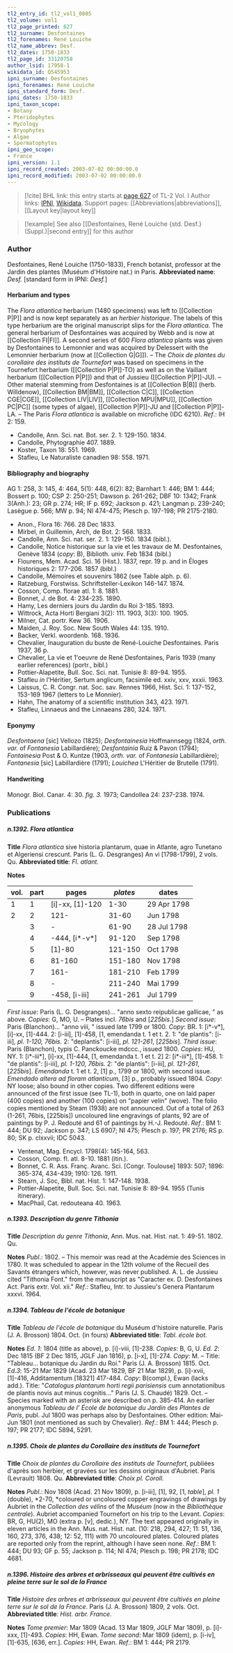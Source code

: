 ```yaml
---
tl2_entry_id: tl2_vol1_0805
tl2_volume: vol1
tl2_page_printed: 627
tl2_surname: Desfontaines
tl2_forenames: René Louiche
tl2_name_abbrev: Desf.
tl2_dates: 1750-1833
tl2_page_id: 33120758
author_lsid: 17958-1
wikidata_id: Q545953
ipni_surname: Desfontaines
ipni_forenames: René Louiche
ipni_standard_form: Desf.
ipni_dates: 1750-1833
ipni_taxon_scope: 
- Botany
- Pteridophytes
- Mycology
- Bryophytes
- Algae
- Spermatophytes
ipni_geo_scope: 
- France
ipni_version: 1.1
ipni_record_created: 2003-07-02 00:00:00.0
ipni_record_modified: 2003-07-02 00:00:00.0
---
```


> [!cite] BHL link: this entry starts at [page 627](https://www.biodiversitylibrary.org/page/33120758) of TL-2 Vol. I
> Author links: [IPNI](https://www.ipni.org/a/17958-1), [Wikidata](https://www.wikidata.org/wiki/Q545953). Support pages: [[Abbreviations|abbreviations]], [[Layout key|layout key]]

> [!example] See also [[Desfontaines, René Louiche {std. Desf.} (Suppl.)|second entry]] for this author

### Author

Desfontaines, René Louiche (1750-1833), French botanist, professor at the Jardin des plantes (Muséum d'Histoire nat.) in Paris. 
**Abbreviated name**: *Desf.* \[standard form in IPNI: *Desf.*\]

#### Herbarium and types

The *Flora atlantica* herbarium (1480 specimens) was left to [[Collection P|P]] and is now kept separately as an *herbier historique*. The labels of this type herbarium are the original manuscript slips for the *Flora atlantica*. The general herbarium of Desfontaines was acquired by Webb and is now at [[Collection FI|FI]]. A second series of 600 *Flora atlantica* plants was given by Desfontaines to Lemonnier and was acquired by Delessert with the Lemonnier herbarium (now at [[Collection G|G]]). – The *Choix de plantes du corollaire des instituts de Tournefort* was based on specimens in the Tournefort herbarium ([[Collection P|P]]-TO) as well as on the Vaillant herbarium ([[Collection P|P]]) and that of Jussieu ([[Collection P|P]]-JU). – Other material stemming from Desfontaines is at [[Collection B|B]] (herb. Willdenow), [[Collection BM|BM]], [[Collection C|C]], [[Collection CGE|CGE]], [[Collection LIV|LIV]], [[Collection MPU|MPU]], [[Collection PC|PC]] (some types of algae), [[Collection P|P]]-JU and [[Collection P|P]]-LA. – The Paris *Flora atlantica* is available on microfiche (IDC 6210).
*Ref*.: IH 2: 159.
- Candolle, Ann. Sci. nat. Bot. ser. 2. 1: 129-150. 1834.
- Candolle, Phytographie 407. 1889.
- Koster, Taxon 18: 551. 1969.
- Stafleu, Le Naturaliste canadien 98: 558. 1971.

#### Bibliography and biography

AG 1: 258, 3: 145, 4: 464, 5(1): 448, 6(2): 82; Barnhart 1: 446; BM 1: 444; Bossert p. 100; CSP 2: 250-251; Dawson p. 261-262; DBF 10: 1342; Frank 3(Anh.): 23; GR p. 274; HR; IF p. 692; Jackson p. 421; Langman p. 239-240; Lasègue p. 566; MW p. 94; NI 474-475; Plesch p. 197-198; PR 2175-2180.
- Anon., Flora 16: 766. 28 Dec 1833.
- Mirbel, *in* Guillemin, Arch, de Bot. 2: 568. 1833.
- Candolle, Ann. Sci. nat. ser. 2. 1: 129-150. 1834 (bibl.).
- Candolle, Notice historique sur la vie et les travaux de M. Desfontaines, Genève 1834 (*copy*: B), Biblioth. univ. Feb 1834 (bibl.)
- Flourens, Mem. Acad. Sci. 16 (Hist.). 1837, repr. 19 p. and in Éloges historiques 2: 177-206. 1857 (bibl.)
- Candolle, Mémoires et souvenirs 1862 (see Table alph. p. 6).
- Ratzeburg, Forstwiss. Schriftsteller-Lexikon 146-147. 1874.
- Cosson, Comp. florae atl. 1: 8. 1881.
- Bonnet, J. de Bot. 4: 234-235. 1890.
- Hamy, Les derniers jours du Jardin du Roi 3-185. 1893.
- Wittrock, Acta Horti Bergiani 3(2): 111. 1903, 3(3): 100. 1905.
- Milner, Cat. portr. Kew 36. 1906.
- Maiden, J. Roy. Soc. New South Wales 44: 135. 1910.
- Backer, Verkl. woordenb. 168. 1936.
- Chevalier, Inauguration du buste de René-Louiche Desfontaines. Paris 1937, 36 p.
- Chevalier, La vie et 1'oeuvre de René Desfontaines, Paris 1939 (many earlier references) (portr., bibl.)
- Pottier-Alapetite, Bull. Soc. Sci. nat. Tunisie 8: 89-94. 1955.
- Stafleu *in* l'Héritier, Sertum anglicum, facsimile ed. xxiv, xxv, xxxii. 1963.
- Laissus, C. R. Congr. nat. Soc. sav. Rennes 1966, Hist. Sci. 1: 137-152, 153-169 1967 (letters to Le Monnier).
- Hahn, The anatomy of a scientific institution 343, 423. 1971.
- Stafleu, Linnaeus and the Linnaeans 280, 324. 1971.

#### Eponymy

*Desfontaena* \[sic\] Vellozo (1825); *Desfontainesia* Hoffmannsegg (1824, *orth. var.* of *Fontanesia* Labillardiére); *Desfontainia* Ruiz & Pavon (1794); *Fontainesia* Post & O. Kuntze (1903, *orth. var.* of *Fontanesia* Labillardière); *Fontanesia* \[sic\] Labillardière (1791); *Louichea* L'Héritier de Brutelle (1791).

#### Handwriting

Monogr. Biol. Canar. 4: 30. *fig. 3.* 1973; Candollea 24: 237-238. 1974.

### Publications

##### n.1392. Flora atlantica

**Title**
*Flora atlantica* sive historia plantarum, quae in Atlante, agro Tunetano et Algeriensi crescunt. Paris (L. G. Desgranges) An vi \[1798-1799\], 2 vols. Qu.
**Abbreviated title**: *Fl. atlant.*

**Notes**

|vol.	|part	|pages	|*plates*	|dates|
|---	|---	|---	|---	|---	|
|1	|1	|\[i\]-xx, \[1\]-120	|1-30	|29 Apr 1798|
|2	|2	|121-	|31-60	|Jun 1798|
|	|3	|-	|61-90	|28 Jul 1798|
|	|4	|-444, \[i\*-v\*\]	|91-120	|Sep 1798|
|	|5	|\[1\]-80	|121-150	|Oct 1798|
|	|6	|81-160	|151-180	|Nov 1798|
|	|7	|161-	|181-210	|Feb 1799|
|	|8	|-	|211-240	|Mai 1799|
|	|9	|-458, \[i-iii\]	|241-261	|Jul 1799|

*First issue*: Paris (L. G. Desgranges)... "anno sexto reipublicae gallicae, " as above.
*Copies*: G, MO, U. – Plates incl. *76bis* and \[*225bis*.\] *Second issue*: Paris (Blanchon)... "anno viii, " issued late 1799 or 1800. *Copy*: BR. 1: \[i\*-v\*\], \[i\]-xx, \[1\]-444.
2: \[i-iii\], \[1\]-458, \[1, emendanda t. 1 et t. 2.
1: "de plantis": \[i-iii\], *pl. 1-120, 76bis.*
2: "deplantis": \[i-iii\], *pl. 121-261*, \[*225bis*\].
*Third issue*: Paris (Blanchon), typis C. Panckoucke mdccc., issued 1800. *Copies*: HU, NY.
1: \[i\*-iii\*\], \[i\]-xx, \[1\]-444, \[1, emendanda t. 1 et t. 2\]
2: \[i\*-iii\*\], \[1\]-458.
1: "de plantis": \[i-iii\], *pl. 1-120, 76bis.*
2: "de plantis": \[i-iii\], *pl. 121-261*, \[*225bis*\].
*Emendanda* t. 1 et t. 2, \[1\] p., 1799 or 1800, with second issue.
*Emendado altera ad floram atlanticum*, \[3\] p., probably issued 1804.
*Copy*: NY loose; also bound in other copies.
Two different editions were announced of the first issue (see TL-1), both in quarto, one on laid paper (400 copies) and another (100 copies) on "papier velin" (wove). The folio copies mentioned by Steam (1938) are not announced. Out of a total of 263 (1-261, 76bis, \[225bis\]) uncoloured line engravings of plants, 92 are of paintings by P. J.
Redouté and 61 of paintings by H.-J. Redouté.
*Ref*.: BM 1: 444; DU 92; Jackson p. 347; LS 6907; NI 475; Plesch p. 197; PR 2176; RS p. 80; SK p. clxxvii; IDC 5043.
- Ventenat, Mag. Encycl. 1798(4): 145-164, 563.
- Cosson, Comp. fl. atl. 8-10. 1881 (itin.).
- Bonnet, C. R. Ass. Franç. Avanc. Sci. \[Congr. Toulouse\] 1893: 507; 1896: 365-374, 434-439; 1910: 126. 1911.
- Stearn, J. Soc, Bibl. nat. Hist. 1: 147-148. 1938.
- Pottier-Alapetite, Bull. Soc. Sci. nat. Tunisie 8: 89-94. 1955 (Tunis itinerary).
- MacPhail, Cat. redouteana 40. 1963.

##### n.1393. Description du genre Tithonia

**Title**
*Description du genre Tithonia*, Ann. Mus. nat. Hist. nat. 1: 49-51. 1802. Qu.

**Notes**
*Publ*.: 1802. – This memoir was read at the Académie des Sciences in 1780. It was scheduled to appear in the 12th volume of the Recueil des Savants étrangers which, however, was never published. A. L. de Jussieu cited "Tithonia Font." from the manuscript as "Caracter ex. D. Desfontaines Act. Paris extr. Vol. xii."
*Ref*.: Stafleu, Intr. to Jussieu's Genera Plantarum xxxvi. 1964.

##### n.1394. Tableau de l'école de botanique

**Title**
*Tableau de l'école de botanique* du Muséum d'histoire naturelle. Paris (J. A. Brosson) 1804. Oct. (in fours)
**Abbreviated title**: *Tabl. école bot.*

**Notes**
*Ed. 1*: 1804 (title as above), p. \[i\]-viii, \[1\]-238. *Copies*: B, G, U.
*Ed. 2*: Dec 1815 (BF 2 Dec 1815, JGLF Jan 1816), p. \[i-x\], \[1\]-274. *Copy*: M. – Title: "Tableau... botanique du Jardin du Roi." Paris (J. A. Brosson) 1815. Oct.
*Ed.3*: 15-21 Mar 1829 (Acad. 23 Mar 1829, BF 21 Mar 1829), p. \[i\]-xvii, \[1\]-416, Additamentum \[18321\] 417-484. *Copy*: B(compl.), Ewan (lacks add.). Title: "*Catalogus plantarum horti regii parisiensis* cum annotationibus de plantis novis aut minus cognitis..." Paris (J. S. Chaudé) 1829. Oct. – Species marked with an asterisk are described on p. 385-414.
An earlier anonymous *Tableau de l' École de botanique du Jardin des Plantes de Paris*, publ. Jul 1800 was perhaps also by Desfontaines. Other edition: Mai-Jun 1801 (not mentioned as such by Chevalier).
*Ref*.: BM 1: 444; Plesch p. 197; PR 2177; IDC 5894, 5291.

##### n.1395. Choix de plantes du Corollaire des instituts de Tournefort

**Title**
*Choix de plantes du Corollaire des instituts de Tournefort*, publiées d'après son herbier, et gravées sur les dessins originaux d'Aubriet. Paris (Levrault) 1808. Qu.
**Abbreviated title**: *Choix pl. Coroll.*

**Notes**
*Publ*.: Nov 1808 (Acad. 21 Nov 1809), p. \[i-iii\], \[1\], 92, \[1, *table*\], *pl. 1* (double), *2-70, *coloured or uncoloured copper engravings of drawings by Aubriet in the *Collection des vélins* of the *Muséum* (now in the *Bibliothèque centrale*). Aubriet accompanied Tournefort on his trip to the Levant. *Copies*: BR, G, HU(2), MO (extra p. \[v\], dedic.), NY. The text appeared originally in eleven articles in the Ann. Mus. nat. Hist. nat. (10: 218, 294, 427; 11: 51, 136, 160, 273, 376, 438; 12: 52, 111) with 70 uncoloured plates. Coloured plates are reported only from the reprint, although I have seen none.
*Ref*.: BM 1: 444; DU 93; GF p. 55; Jackson p. 114; NI 474; Plesch p. 198; PR 2178; IDC 4681.

##### n.1396. Histoire des arbres et arbrisseaux qui peuvent être cultivés en pleine terre sur le sol de la France

**Title**
*Histoire des arbres et arbrisseaux qui peuvent être cultivés en pleine terre sur le sol de la France*. Paris (J. A. Brosson) 1809, 2 vols. Oct.
**Abbreviated title**: *Hist. arbr. France*.

**Notes**
*Tome premier*: Mar 1809 (Acad. 13 Mar 1809, JGLF Mar 1809), p. \[i\]-xxx, \[1\]-493.
*Copies*: HH, Ewan.
*Tome second*: Mar 1809 (idem), p. \[i-iv\], \[1\]-635, \[636, err.\]. *Copies*: HH, Ewan.
*Ref*.: BM 1: 444; PR 2179.


